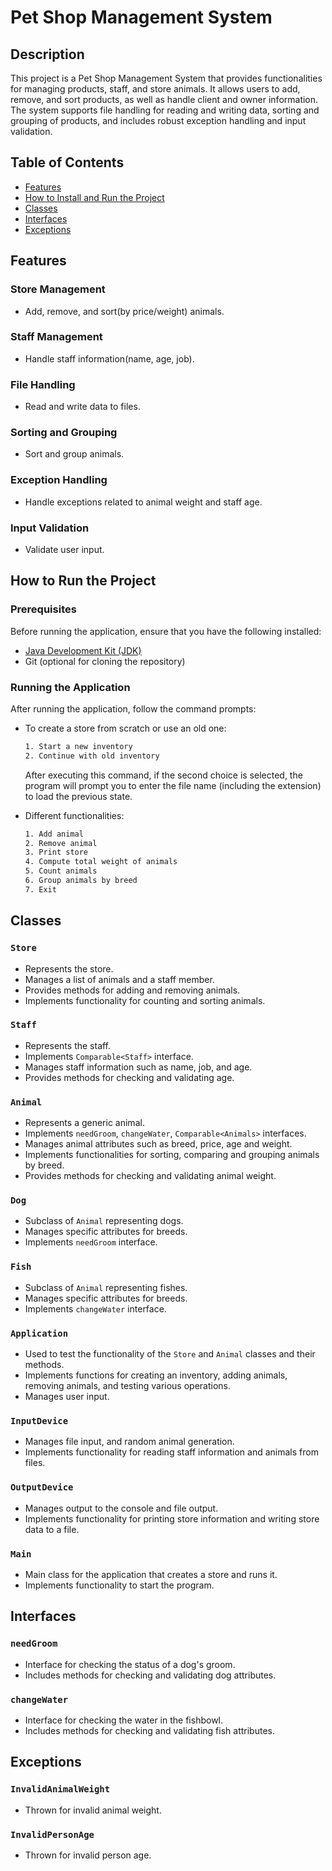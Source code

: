 # Pet Shop Management System

## Description

This project is a Pet Shop Management System that provides functionalities for managing products, staff, and store animals. It allows users to add, remove, and sort products, as well as handle client and owner information. The system supports file handling for reading and writing data, sorting and grouping of products, and includes robust exception handling and input validation.

## Table of Contents

- [Features](#features)
- [How to Install and Run the Project](#how-to-install-and-run-the-project)
- [Classes](#classes)
- [Interfaces](#interfaces)
- [Exceptions](#exceptions)

## Features

### Store Management
- Add, remove, and sort(by price/weight) animals.

### Staff Management
- Handle staff information(name, age, job).

### File Handling
- Read and write data to files.

### Sorting and Grouping
- Sort and group animals.

### Exception Handling
- Handle exceptions related to animal weight and staff age.

### Input Validation
- Validate user input.

## How to Run the Project

### Prerequisites

Before running the application, ensure that you have the following installed:

- [Java Development Kit (JDK)](https://www.oracle.com/java/technologies/javase-downloads.html)
- Git (optional for cloning the repository)


### Running the Application

After running the application, follow the command prompts:

- To create a store from scratch or use an old one:

    ```bash
    1. Start a new inventory           
  2. Continue with old inventory
    ```
  After executing this command, if the second choice is selected, the program will prompt you to enter the file name (including the extension) to load the previous state.


- Different functionalities:

    ```bash
    1. Add animal
  2. Remove animal
  3. Print store
  4. Compute total weight of animals
  5. Count animals
  6. Group animals by breed
  7. Exit
    ```


## Classes

### `Store`
- Represents the store.
- Manages a list of animals and a staff member.
- Provides methods for adding and removing animals.
- Implements functionality for counting and sorting animals.

### `Staff`

- Represents the staff.
- Implements `Comparable<Staff>` interface.
- Manages staff information such as name, job, and age.
- Provides methods for checking and validating age.

### `Animal`

- Represents a generic animal.
- Implements `needGroom`, `changeWater`, `Comparable<Animals>` interfaces.
- Manages animal attributes such as breed, price, age and weight.
- Implements functionalities for sorting, comparing and grouping animals by breed.
- Provides methods for checking and validating animal weight.

### `Dog`

- Subclass of `Animal` representing dogs.
- Manages specific attributes for breeds.
- Implements `needGroom` interface.

### `Fish`

- Subclass of `Animal` representing fishes.
- Manages specific attributes for breeds.
- Implements `changeWater` interface.

### `Application`

- Used to test the functionality of the `Store` and `Animal` classes and their methods.
- Implements functions for creating an inventory, adding animals, removing animals, and testing various operations.
- Manages user input.

### `InputDevice`

- Manages file input, and random animal generation.
- Implements functionality for reading staff information and animals from files.

### `OutputDevice`

- Manages output to the console and file output.
- Implements functionality for printing store information and writing store data to a file.

### `Main`

- Main class for the application that creates a store and runs it.
- Implements functionality to start the program.

## Interfaces

### `needGroom`

- Interface for checking the status of a dog's groom.
- Includes methods for checking and validating dog attributes.

### `changeWater`

- Interface for checking the water in the fishbowl.
- Includes methods for checking and validating fish attributes.

## Exceptions

### `InvalidAnimalWeight`

- Thrown for invalid animal weight.

### `InvalidPersonAge`

- Thrown for invalid person age.